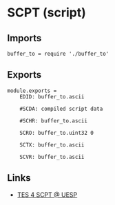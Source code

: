 # SCPT (script)

## Imports

	buffer_to = require './buffer_to'


## Exports

	module.exports =
		EDID: buffer_to.ascii

		#SCDA: compiled script data

		#SCHR: buffer_to.ascii

		SCRO: buffer_to.uint32 0

		SCTX: buffer_to.ascii

		SCVR: buffer_to.ascii


## Links

- [TES 4 SCPT @ UESP](http://www.uesp.net/wiki/Tes4Mod:Mod_File_Format/SCPT)
